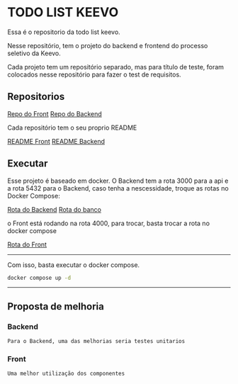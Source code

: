 # TODO LIST KEEVO

Essa é o repositorio da todo list keevo.

Nesse repositório, tem o projeto do backend e frontend do processo seletivo da Keevo.

Cada projeto tem um repositório separado, mas para título de teste, foram colocados nesse repositório para fazer o test de requisitos.

## Repositorios

[Repo do Front](https://github.com/juliofilizzola/todo-list-keevo-front)
[Repo do Backend](https://github.com/juliofilizzola/todo-list-keevo-backend)

Cada repositório tem o seu proprio README

[README Front](./todo-list-front/README.md)
[README Backend](./todo-list-backend/README.md)

## Executar

Esse projeto é baseado em docker. O Backend tem a rota 3000 para a api e a rota 5432 para o Backend, caso tenha a nescessidade, troque as rotas no Docker Compose: 

[Rota do Backend](docker-compose.yml)
[Rota do banco](docker-compose.yml)

o Front está rodando na rota 4000, para trocar, basta trocar a rota no docker compose

[Rota do Front](docker-compose.yml)


---


Com isso, basta executar o docker compose.


````bash
docker compose up -d
````

---

## Proposta de melhoria 

### Backend
    Para o Backend, uma das melhorias seria testes unitarios
    
### Front
    Uma melhor utilização dos componentes